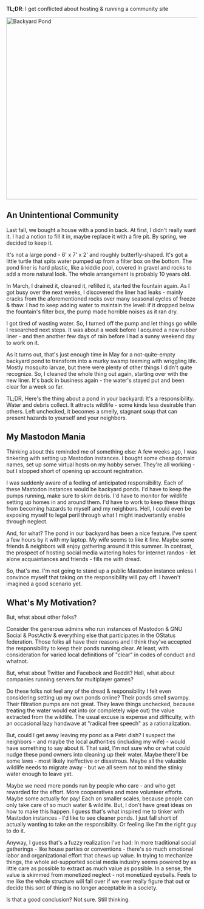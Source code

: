 **TL;DR**: I get conflicted about hosting & running a community site

<!--more-->

<a data-flickr-embed="true"  href="https://www.flickr.com/photos/deusx/34786107212/in/datetaken/" title="Backyard Pond"><img class="fullwidth" src="https://farm5.staticflickr.com/4250/34786107212_d5bfb6088a_z.jpg" width="640" height="480" alt="Backyard Pond"></a>

## An Unintentional Community

Last fall, we bought a house with a pond in back. At first, I didn't really
want it. I had a notion to fill it in, maybe replace it with a fire pit. By
spring, we decided to keep it.

It's not a large pond - 6' x 7' x 2' and roughly butterfly-shaped. It's got a
little turtle that spits water pumped up from a filter box on the bottom. The
pond liner is hard plastic, like a kiddie pool, covered in gravel and rocks to
add a more natural look. The whole arrangement is probably 10 years old.

In March, I drained it, cleaned it, refilled it, started the fountain again.
As I got busy over the next weeks, I discovered the liner had leaks - mainly
cracks from the aforementioned rocks over many seasonal cycles of freeze &
thaw. I had to keep adding water to maintain the level: if it dropped below
the fountain's filter box, the pump made horrible noises as it ran dry.

I got tired of wasting water. So, I turned off the pump and let
things go while I researched next steps. It was about a week before I acquired
a new rubber liner - and then another few days of rain before I had a sunny
weekend day to work on it.

As it turns out, that's just enough time in May for a not-quite-empty backyard
pond to transform into a murky swamp teeming with wriggling life. Mostly
mosquito larvae, but there were plenty of other things I didn't quite
recognize. So, I cleaned the whole thing out again, starting over with the new
liner. It's back in business again - the water's stayed put and been clear for
a week so far.

TL;DR, Here's the thing about a pond in your backyard: It's a responsibility.
Water and debris collect. It attracts wildlife - some kinds less desirable
than others. Left unchecked, it becomes a smelly, stagnant soup that can
present hazards to yourself and your neighbors.

## My Mastodon Mania

Thinking about this reminded me of something else: A few weeks ago, I was
tinkering with setting up Mastodon instances. I bought some cheap domain
names, set up some virtual hosts on my hobby server. They're all working - but
I stopped short of opening up account registration. 

I was suddenly aware of a feeling of anticipated responsibility. Each of these
Mastodon instances would be backyard ponds. I'd have to keep the pumps
running, make sure to skim debris. I'd have to monitor for wildlife setting up
homes in and around them. I'd have to work to keep these things from becoming
hazards to myself and my neighbors. Hell, I could even be exposing myself to
legal peril through what I might inadvertantly enable through neglect.

And, for what? The pond in our backyard has been a nice feature. I've spent a
few hours by it with my laptop. My wife seems to like it fine. Maybe some
friends & neighbors will enjoy gathering around it this summer. In contrast,
the prospect of hosting social media watering holes for internet randos - let
alone acquaintances and friends - fills me with dread.

So, that's me. I'm not going to stand up a public Mastodon instance unless I
convince myself that taking on the responsibility will pay off. I haven't
imagined a good scenario yet.

## What's My Motivation?

But, what about other folks? 

Consider the generous admins who run instances of Mastodon & GNU Social &
PostActiv & everything else that participates in the OStatus federation. Those
folks all have their reasons and I think they've accepted the responsibility
to keep their ponds running clear. At least, with consideration for varied
local definitions of "clear" in codes of conduct and whatnot.
  
But, what about Twitter and Facebook and Reddit? Hell, what about companies
running servers for multiplayer games?

Do these folks not feel any of the dread & responsibility I felt even
considering setting up my own ponds online? Their ponds smell swampy. Their
filtration pumps are not great. They leave things unchecked, because treating
the water would eat into (or completely wipe out) the value extracted from the
wildlife. The usual excuse is expense and difficulty, with an occasional lazy
handwave at "radical free speech" as a rationalization.

But, could I get away leaving my pond as a Petri dish? I suspect the
neighbors - and maybe the local authorities (including my wife) - would have something
to say about it. That said, I'm not sure who or what could nudge these pond
owners into cleaning up their water. Maybe there'll be some laws - most likely
ineffective or disastrous. Maybe all the valuable wildlife needs to migrate
away - but we all seem not to mind the stinky water enough to leave yet.

Maybe we need more ponds run by people who care - and who get rewarded for the
effort. More cooperatives and more volunteer efforts. Maybe some actually for
pay! Each on smaller scales, because people can only take care of so much
water & wildlife. But, I don't have great ideas on how to make this happen. I
guess that's what inspired me to tinker with Mastodon instances - I'd like to
see cleaner ponds. I just fall short of actually wanting to take on the
responsibilty. Or feeling like I'm the right guy to do it.

Anyway, I guess that's a fuzzy realization I've had: In more traditional
social gatherings - like house parties or conventions - there's so much
emotional labor and organizational effort that chews up value. In trying to
mechanize things, the whole ad-supported social media industry seems powered
by as little care as possible to extract as much value as possible. In a
sense, the value is skimmed from monetized neglect - not monetized eyeballs.
Feels to me like the whole structure will fall over if we ever really figure
that out or decide this sort of thing is no longer acceptable in a society.

Is that a good conclusion? Not sure. Still thinking.

<script async src="//embedr.flickr.com/assets/client-code.js" charset="utf-8"></script>

<!-- vim: set wrap wm=5 syntax=markdown textwidth=78: -->

